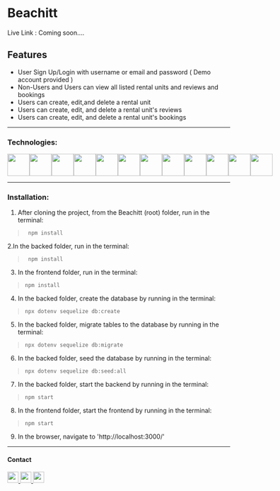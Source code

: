 # Beachitt

Live Link : Coming soon....

## Features
- User Sign Up/Login with username or email and password ( Demo account provided )
- Non-Users and Users can view all listed rental units and reviews and bookings
- Users can create, edit,and delete a rental unit
- Users can create, edit, and delete a rental unit's reviews
- Users can create, edit, and delete a rental unit's bookings

---
### Technologies:
<div style='display:flex'>
<img src="https://cdn.jsdelivr.net/gh/devicons/devicon/icons/javascript/javascript-original.svg" width='50px' heigt='50px' />
<img src="https://cdn.jsdelivr.net/gh/devicons/devicon/icons/express/express-original.svg" width='50px' heigt='50px' />
<img src="https://cdn.jsdelivr.net/gh/devicons/devicon/icons/nodejs/nodejs-original.svg" width='50px' heigt='50px' />
<img src="https://cdn.jsdelivr.net/gh/devicons/devicon/icons/react/react-original.svg" width='50px' heigt='50px' />
<img src="https://cdn.jsdelivr.net/gh/devicons/devicon/icons/redux/redux-original.svg"  width='50px' heigt='50px' />
<img src="https://cdn.jsdelivr.net/gh/devicons/devicon/icons/postgresql/postgresql-original.svg" width='50px' heigt='50px' />
<img src="https://cdn.jsdelivr.net/gh/devicons/devicon/icons/sequelize/sequelize-original.svg" width='50px' heigt='50px' />
<img src="https://cdn.jsdelivr.net/gh/devicons/devicon/icons/css3/css3-original.svg" width='50px' heigt='50px' />
<img src="https://cdn.jsdelivr.net/gh/devicons/devicon/icons/html5/html5-original-wordmark.svg" width='50px' heigt='50px' />
<img src="https://cdn.jsdelivr.net/gh/devicons/devicon/icons/tailwindcss/tailwindcss-original-wordmark.svg"  width='50px' heigt='100px' >
<img src="https://cdn.jsdelivr.net/gh/devicons/devicon/icons/google/google-original.svg" width='50px' heigt='50px' />
<img src="https://cdn.jsdelivr.net/gh/devicons/devicon/icons/amazonwebservices/amazonwebservices-original-wordmark.svg" width='50px' heigt='50px'/>

</div>

<!-- - JavaScript
- Express
- Nodejs
- React
- Redux
- SQL
- Squelize
- PostgreSQL
- HTML
- CSS
- Google Maps API
- TailwindCSS
- AWS -->

---

### Installation:

1. After cloning the project, from the Beachitt (root) folder, run in the terminal:
>` npm install`

2.In the backed folder, run in the terminal:
>` npm install`

3. In the frontend folder, run in the terminal:
>`npm install`

4. In the backed folder, create the database by running in the terminal:
>`npx dotenv sequelize db:create`

5. In the backed folder, migrate tables to the database by running in the terminal:
>`npx dotenv sequelize db:migrate`

6. In the backed folder, seed the database by running in the terminal:
>`npx dotenv sequelize db:seed:all`

7. In the backed folder, start the backend by running in the terminal:
>`npm start`

8. In the frontend folder, start the frontend by running in the terminal:
>`npm start`

9. In the browser, navigate to 'http://localhost:3000/'

---
#### Contact
<a href='chrismbh4@gmail.com'>
<img src="https://i.imgur.com/jLLwTjh.png" width="25" height="25">
</a>
<a href='https://www.linkedin.com/in/christian-brown-8770311ba/'>
<img src="https://logodix.com/logo/91031.png" width="25" height="25">
</a>
<a href='https://github.com/chrisbh4'>
<img src="https://icones.pro/wp-content/uploads/2021/06/icone-github-grise.png" width="25" height="25">
